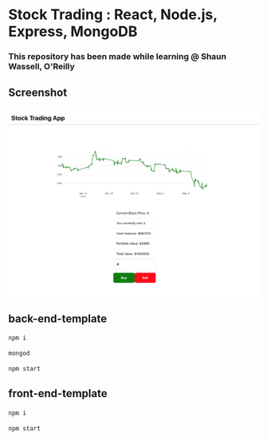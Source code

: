 #  Stock Trading : React, Node.js, Express, MongoDB
### This repository has been made while learning @ Shaun Wassell, O'Reilly

## Screenshot
![stock-trading](.github/images/1.png)

## back-end-template
```bash
npm i
```
```bash
mongod
```
```bash
npm start
```

## front-end-template

```bash
npm i
```
```bash
npm start
```